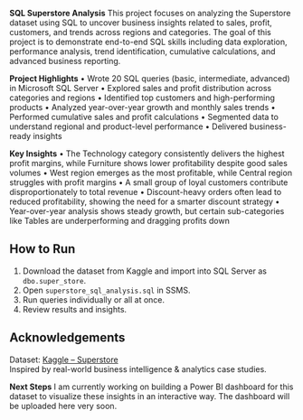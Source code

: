 **SQL Superstore Analysis**
This project focuses on analyzing the Superstore dataset using SQL to uncover business insights related to sales, profit, customers, and trends across regions and categories.
The goal of this project is to demonstrate end-to-end SQL skills including data exploration, performance analysis, trend identification, cumulative calculations, and advanced business reporting.

**Project Highlights**
• Wrote 20 SQL queries (basic, intermediate, advanced) in Microsoft SQL Server
• Explored sales and profit distribution across categories and regions
• Identified top customers and high-performing products
• Analyzed year-over-year growth and monthly sales trends
• Performed cumulative sales and profit calculations
• Segmented data to understand regional and product-level performance
• Delivered business-ready insights

**Key Insights**
• The Technology category consistently delivers the highest profit margins, while Furniture shows lower profitability despite good sales volumes
• West region emerges as the most profitable, while Central region struggles with profit margins
• A small group of loyal customers contribute disproportionately to total revenue
• Discount-heavy orders often lead to reduced profitability, showing the need for a smarter discount strategy
• Year-over-year analysis shows steady growth, but certain sub-categories like Tables are underperforming and dragging profits down

##  How to Run
1. Download the dataset from Kaggle and import into SQL Server as `dbo.super_store`.  
2. Open `superstore_sql_analysis.sql` in SSMS.  
3. Run queries individually or all at once.  
4. Review results and insights.  

##  Acknowledgements
Dataset: [Kaggle – Superstore](https://www.kaggle.com/datasets/vivek468/superstore-dataset-final)  
Inspired by real-world business intelligence & analytics case studies.

**Next Steps**
I am currently working on building a  Power BI dashboard for this dataset to visualize these insights in an interactive way.
The dashboard will be uploaded here very soon.

